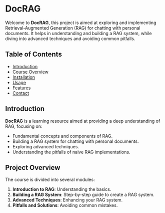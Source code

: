 # DocRAG

Welcome to **DocRAG**, this project is aimed at exploring and implementing Retrieval-Augmented Generation (RAG) for chatting with personal documents. It helps in understanding and building a RAG system, while diving into advanced techniques and avoiding common pitfalls.

## Table of Contents

- [Introduction](#introduction)
- [Course Overview](#course-overview)
- [Installation](#installation)
- [Usage](#usage)
- [Features](#features)
- [Contact](#contact)

## Introduction

**DocRAG** is a learning resource aimed at providing a deep understanding of RAG, focusing on:

- Fundamental concepts and components of RAG.
- Building a RAG system for chatting with personal documents.
- Exploring advanced techniques.
- Understanding the pitfalls of naive RAG implementations.

## Project Overview

The course is divided into several modules:

1. **Introduction to RAG**: Understanding the basics.
2. **Building a RAG System**: Step-by-step guide to create a RAG system.
3. **Advanced Techniques**: Enhancing your RAG system.
4. **Pitfalls and Solutions**: Avoiding common mistakes.
